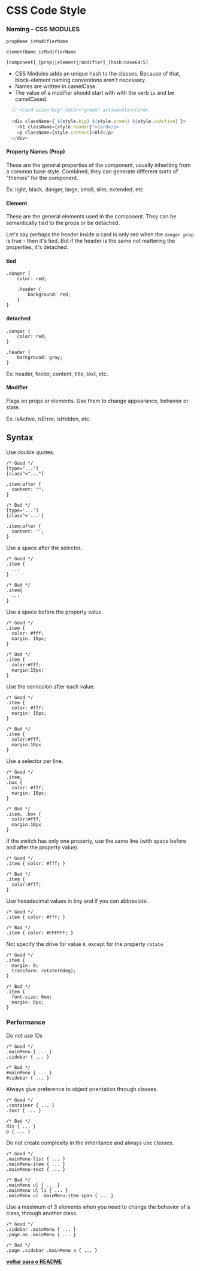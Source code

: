 # CSS Code Style

### Naming - CSS MODULES

`propName isModifierName`

`elementName isModifierName`

`[component]_[prop||element||modifier]_[hash:base64:5]`

- CSS Modules adds an unique hash to the classes. Because of that, block-element naming conventions aren't necessary.
- Names are written in camelCase.
- The value of a modifier should start with with the verb `is` and be camelCased.

```js
  // <Card size="big" color="green" active>Olá</Card>
  
  <div className={`${style.big} ${style.green} ${style.isActive}`}>
    <h1 className={style.header}">Card</p>
    <p className={style.content}>Olá</p>
  </div>
```


#### Property Names (Prop)

These are the general properties of the component, usually inheriting from a common base style. Combined, they can generate different sorts of "themes" for the component.

Ex: light, black, danger, large, small, slim, extended, etc.

#### Element

These are the general elements used in the component. They can be semantically tied to the props or be detached.

Let's say perhaps the header inside a card is only red when the `danger prop` is true - then it's tied. But if the header is the same not mattering the properties, it's detached.

#### tied
```
.danger {
    color: red;
    
    .header {
        background: red;
    }
}
```

#### detached
```
.danger {
    color: red;
}

.header {
    background: gray;
}
```

Ex: header, footer, content, title, text, etc.

#### Modifier

Flags on props or elements. Use them to change appearance, behavior or state.

Ex: isActive, isError, isHidden, etc.


## Syntax

Use double quotes.

```
/* Good */
[type="..."]
[class^="..."]

.item:after {
  content: "";
}

/* Bad */
[type='...']
[class^='...']

.item:after {
  content: '';
}
```

Use a space after the selector.

```
/* Good */
.item {
  ...
}

/* Bad */
.item{
  ...
}
```

Use a space before the property value.

```
/* Good */
.item {
  color: #fff;
  margin: 10px;
}

/* Bad */
.item {
  color:#fff;
  margin:10px;
}
```

Use the semicolon after each value.

```
/* Good */
.item {
  color: #fff;
  margin: 10px;
}

/* Bad */
.item {
  color:#fff;
  margin:10px
}
```

Use a selector per line.

```
/* Good */
.item,
.box {
  color: #fff;
  margin: 10px;
}

/* Bad */
.item, .box {
  color:#fff;
  margin:10px
}
```

If the switch has only one property, use the same line (with space before and after the property value).

```
/* Good */
.item { color: #fff; }

/* Bad */
.item {
  color:#fff;
}
```

Use hexadecimal values ​​in tiny and if you can abbreviate.

```
/* Good */
.item { color: #fff; }

/* Bad */
.item { color: #FFFFFF; }
```

Not specify the drive for value `0`, except for the property `rotate`.

```
/* Good */
.item {
  margin: 0;
  transform: rotate(0deg);
}

/* Bad */
.item {
  font-size: 0em;
  margin: 0px;
}
```

### Performance

Do not use IDs

```
/* Good */
.mainMenu { ... }
.sidebar { ... }

/* Bad */
#mainMenu { ... }
#sidebar { ... }
```

Always give preference to object orientation through classes.

```
/* Good */
.container { ... }
.text { ... }

/* Bad */
div { ... }
p { ... }
```

Do not create complexity in the inheritance and always use classes.

```
/* Good */
.mainMenu-list { ... }
.mainMenu-item { ... }
.mainMenu-text { ... }

/* Bad */
.mainMenu ul { ... }
.mainMenu ul li { ... }
.mainMenu ul .mainMenu-item span { ... }
```

Use a maximum of 3 elements when you need to change the behavior of a class, through another class.

```
/* Good */
.sidebar .mainMenu { ... }
.page.on .mainMenu { ... }

/* Bad */
.page .sidebar .mainMenu a { ... }
```

**[voltar para o README](../README.md#Manual)**
